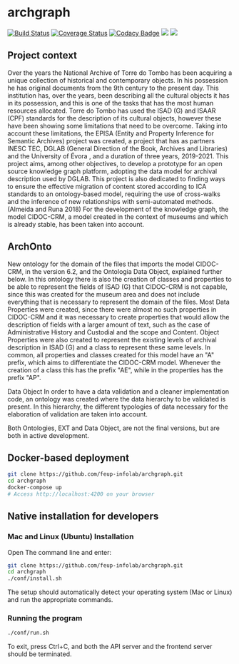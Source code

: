 # archgraph

[![Build Status](https://travis-ci.com/feup-infolab/archgraph.svg?branch=master)](https://travis-ci.com/feup-infolab/archgraph)
[![Coverage Status](https://coveralls.io/repos/github/feup-infolab/archgraph/badge.svg?branch=master)](https://coveralls.io/github/feup-infolab/archgraph?branch=master)
[![Codacy Badge](https://api.codacy.com/project/badge/Grade/f3070810a6f946de93967d5a78acbfc0)](https://app.codacy.com/manual/feup-infolab/archgraph?utm_source=github.com&utm_medium=referral&utm_content=feup-infolab/archgraph&utm_campaign=Badge_Grade_Dashboard)
[![](https://images.microbadger.com/badges/version/feupinfolab/archgraph.svg)](https://microbadger.com/images/feupinfolab/archgraph "Get your own version badge on microbadger.com")
[![](https://images.microbadger.com/badges/image/feupinfolab/archgraph.svg)](https://microbadger.com/images/feupinfolab/archgraph "Get your own image badge on microbadger.com")

## Project context

Over the years the National Archive of Torre do Tombo has been acquiring a unique collection of historical and contemporary objects. In his possession he has original documents from the 9th century to the present day. This institution has, over the years, been describing all the cultural objects it has in its possession, and this is one of the tasks that has the most human resources allocated.
Torre do Tombo has used the ISAD (G) and ISAAR (CPF) standards for the description of its cultural objects, however these have been showing some limitations that need to be overcome. Taking into account these limitations, the EPISA (Entity and Property Inference for Semantic Archives) project was created, a project that has as partners INESC TEC, DGLAB (General Direction of the Book, Archives and Libraries) and the University of Évora , and a duration of three years, 2019-2021.
This project aims, among other objectives, to develop a prototype for an open source knowledge graph platform, adopting the data model for archival description used by DGLAB. This project is also dedicated to finding ways to ensure the effective migration of content stored according to ICA standards to an ontology-based model, requiring the use of cross-walks and the inference of new relationships with semi-automated methods. (Almeida and Runa 2018)
For the development of the knowledge graph, the model CIDOC-CRM, a model created in the context of museums and which is already stable, has been taken into account.

## ArchOnto

New ontology for the domain of the files that imports the model CIDOC-CRM, in the version 6.2, and the Ontologia Data Object, explained further below. In this ontology there is also the creation of classes and properties to be able to represent the fields of ISAD (G) that CIDOC-CRM is not capable, since this was created for the museum area and does not include everything that is necessary to represent the domain of the files.
Most Data Properties were created, since there were almost no such properties in CIDOC-CRM and it was necessary to create properties that would allow the description of fields with a larger amount of text, such as the case of Administrative History and Custodial and the scope and Content.
Object Properties were also created to represent the existing levels of archival description in ISAD (G) and a class to represent these same levels.
In common, all properties and classes created for this model have an "A" prefix, which aims to differentiate the CIDOC-CRM model. Whenever the creation of a class this has the prefix "AE", while in the properties has the prefix "AP".

Data Object
In order to have a data validation and a cleaner implementation code, an ontology was created where the data hierarchy to be validated is present. In this hierarchy, the different typologies of data necessary for the elaboration of validation are taken into account.


Both Ontologies, EXT and Data Object, are not the final versions, but are both in active development.

## Docker-based deployment

```bash
git clone https://github.com/feup-infolab/archgraph.git
cd archgraph
docker-compose up
# Access http://localhost:4200 on your browser
```

## Native installation for developers 

### Mac and Linux (Ubuntu) Installation

Open The command line and enter:

```bash
git clone https://github.com/feup-infolab/archgraph.git
cd archgraph
./conf/install.sh
```

The setup should automatically detect your operating system (Mac or Linux) and run the appropriate commands.

### Running the program

```bash
./conf/run.sh
```

To exit, press Ctrl+C, and both the API server and the frontend server should be terminated.
